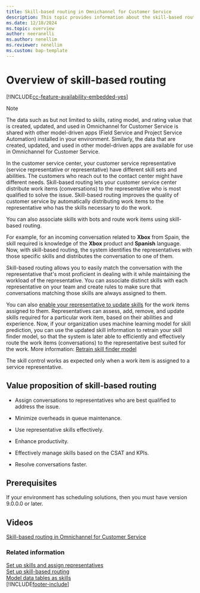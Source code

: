 ```yaml
---
title: Skill-based routing in Omnichannel for Customer Service
description: This topic provides information about the skill-based routing in the Omnichannel for Customer Service app to ensure that work items are assigned to the best-suited customer service representative.
ms.date: 12/18/2024
ms.topic: overview
author: neeranelli
ms.author: nenellim
ms.reviewer: nenellim
ms.custom: bap-template
---
```


# Overview of skill-based routing

[!INCLUDE[cc-feature-availability-embedded-yes](../../includes/cc-feature-availability-embedded-yes.md)]

> [!NOTE]
> The data such as but not limited to skills, rating model, and rating value that is created, updated, and used in Omnichannel for Customer Service is shared with other model-driven apps (Field Service and Project Service Automation) installed in your environment. Similarly, the data that are created, updated, and used in other model-driven apps are available for use in Omnichannel for Customer Service.

In the customer service center, your customer service representative (service representative or representative) have different skill sets and abilities. The customers who reach out to the contact center might have different needs. Skill-based routing lets your customer service center distribute work items (conversations) to the representative who is most qualified to solve the issue. Skill-based routing improves the quality of customer service by automatically distributing work items to the representative who has the skills necessary to do the work.

You can also associate skills with bots and route work items using skill-based routing.

For example, for an incoming conversation related to **Xbox** from Spain, the skill required is knowledge of the **Xbox** product and **Spanish** language. Now, with skill-based routing, the system identifies the representatives with those specific skills and distributes the conversation to one of them.

Skill-based routing allows you to easily match the conversation with the representative that's most proficient in dealing with it while maintaining the workload of the representative. You can associate distinct skills with each representative on your team and create rules to make sure that conversations matching those skills are always assigned to them.

You can also [enable your representative to update skills](allow-agents-update-skills.md) for the work items assigned to them. Representatives can assess, add, remove, and update skills required for a particular work item, based on their abilities and experience. Now, if your organization uses machine learning model for skill prediction, you can use the updated skill information to retrain your skill finder model, so that the system is later able to efficiently and effectively route the work items (conversations) to the representative best suited for the work. More information: [Retrain skill finder model](set-up-isf-model.md#retrain-the-model-iteratively)

The skill control works as expected only when a work item is assigned to a service representative.

## Value proposition of skill-based routing

- Assign conversations to representatives who are best qualified to address the issue.

- Minimize overheads in queue maintenance.

- Use representative skills effectively.

- Enhance productivity.

- Effectively manage skills based on the CSAT and KPIs.

- Resolve conversations faster.

## Prerequisites

If your environment has scheduling solutions, then you must have version 9.0.0.0 or later.

## Videos

[Skill-based routing in Omnichannel for Customer Service](https://go.microsoft.com/fwlink/p/?linkid=2114717)


### Related information

[Set up skills and assign representatives](setup-skills-assign-agents.md)  
[Set up skill-based routing](set-up-skill-based-routing.md)  
[Model data tables as skills](model-tables-as-skills-ur.md)  
[!INCLUDE[footer-include](../../includes/footer-banner.md)]
